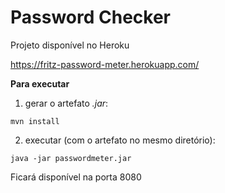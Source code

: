 # Password Checker

Projeto disponível no Heroku 

https://fritz-password-meter.herokuapp.com/


**Para executar**
1. gerar o artefato *.jar*:
```
mvn install
```

2. executar (com o artefato no mesmo diretório):
```
java -jar passwordmeter.jar
```

Ficará disponível na porta 8080